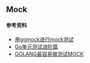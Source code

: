 ## Mock


#### 参考资料
+ [用gomock进行mock测试](https://segmentfault.com/a/1190000009894570)
+ [Go单元测试进阶篇](http://blog.csdn.net/qian_xiaoqian/article/details/54344856)
+ [GOLANG最容易做测试MOCK](http://blog.csdn.net/win_lin/article/details/72967636)